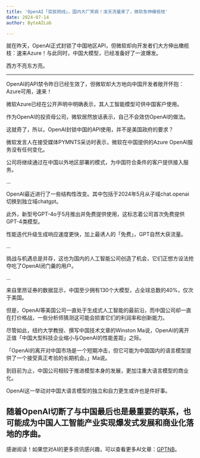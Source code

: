 ```yaml
---
title: 'OpenAI「突拔网线」，国内大厂笑疯！泼天流量来了，微软急伸橄榄枝'
date: 2024-07-14
author: ByteAILab

---
```


就在昨天，OpenAI正式封锁了中国地区API，但微软却向开发者们大方伸出橄榄枝：速来Azure！与此同时，中国大模型，已经准备好了一波爆发。

西方不亮东方亮。

---


OpenAI的API禁令昨日已经生效了，但微软却大方地向中国开发者敞开怀抱：Azure可用，速来！

微软Azure已经在公开声明中明确表示，其人工智能模型可供中国客户使用。

作为OpenAI的投资母公司，微软居然放话表示，自己不会效仿OpenAI的做法。

这就奇了，所以，OpenAI封锁中国的API使用，并不是美国政府的要求？

微软发言人在接受媒体PYMNTS采访时表示，微软在中国提供的Azure OpenAI服务没有任何变化。

公司将继续通过在中国以外地区部署的模式，为中国符合条件的客户提供接入服务。

...

OpenAI最近进行了一些结构性改变。其中包括于2024年5月从子域chat.openai切换到独立域chatgpt。

此外，新型号GPT-4o于5月推出并免费提供使用，这标志着公司首次免费提供GPT-4类模型。

性能迭代升级生成响应速度更快，加上最诱人的「免费」，GPT自然大获流量。

...

挑战与机遇总是并存，这也为国内的人工智能公司创造了机会，它们正想方设法抢夺吃了OpenAI闭门羹的用户。

...

来自里昂证券的数据显示，中国至少拥有130个大模型，占全球总数的40%，仅次于美国。

但是，OpenAI等美国公司一直处于生成式人工智能的最前沿，而中国公司却一直在打价格战，一些分析师猜测这可能会损害它们的利润率和创新能力。

尽管如此，纽约大学教授、撰写中国技术文章的Winston Ma说，OpenAI的离开正值「中国大型科技企业缩小与OpenAI的性能差距」之际。

「OpenAI的离开对中国市场是一个短期冲击，但它可能为中国国内的语言模型提供了一个接受真正考验的长期机会。」Ma说。

到目前为止，中国公司相较于推进模型本身的发展，更加注重大语言模型的商业化。

OpenAI这一举动对中国大语言模型的独立和自力更生或许也是件好事。

随着OpenAI切断了与中国最后也是最重要的联系，也可能成为中国人工智能产业实现爆发式发展和商业化落地的序曲。
---
感谢阅读！如果您对AI的更多资讯感兴趣，可以查看更多AI文章：[GPTNB](https://gptnb.com)。
